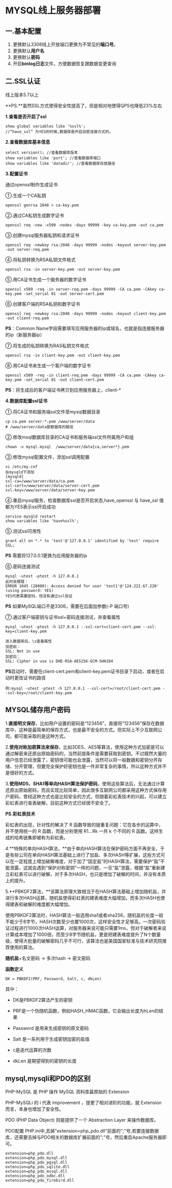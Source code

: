 # MYSQL线上服务器部署 #

## 一.基本配置 ##
1. 更换默认3306线上开放端口更换为不常见的**端口号**。
2. 更换默认**用户名**
3. 更换默认**密码**
4. 开启**binlog日志**文件，方便数据恢复跟数据变更查询

## 二.SSL认证 ##
线上版本5.7以上

**PS.**虽然SSL方式使得安全性提高了，但是相对地使得QPS也降低23%左右

**1.查看是否开启了ssl**

    show global variables like '%ssl%';
    //“have_ssl” 为YES的时候,数据库是开启加密连接方式的。

**2.查看数据库基本信息**

    select version(); //查看数据库版本
    show variables like 'port'; //查看数据库端口
    show variables like 'datadir'; //查看数据库存放路径

**3.配置证书**

通过openssl制作生成证书

①.生成一个CA私钥

    openssl genrsa 2048 > ca-key.pem

②.通过CA私钥生成数字证书

    openssl req -new -x509 -nodes -days 99999 -key ca-key.pem -out ca.pem
	
③.创建mysql服务器私钥和请求证书

    openssl req -newkey rsa:2048 -days 99999 -nodes -keyout server-key.pem -out server-req.pem

④.将私钥转换为RSA私钥文件格式

    openssl rsa -in server-key.pem -out server-key.pem

⑤.用CA证书生成一个服务器的数字证书

    openssl x509 -req -in server-req.pem -days 99999 -CA ca.pem -CAkey ca-key.pem -set_serial 01 -out server-cert.pem

⑥.创建客户端的RSA私钥和数字证书

    openssl req -newkey rsa:2048 -days 99999 -nodes -keyout client-key.pem -out client-req.pem

**PS**：Common Name字段需要填写应用服务器的ip或域名，也就是指连接服务器的ip（新服务器ip）

⑦.将生成的私钥转换为RAS私钥文件格式

    openssl rsa -in client-key.pem -out client-key.pem

⑧.用CA证书来生成一个客户端的数字证书

    openssl x509 -req -in client-req.pem -days 99999 -CA ca.pem -CAkey ca-key.pem -set_serial 01 -out client-cert.pem

**PS**：将生成后的客户端证书拷贝到应用服务器上，client-*

**4.数据库配置ssl证书**

①.将CA证书和服务端ssl文件至mysql数据目录

    cp ca.pem server-*.pem /www/server/data
    # /www/server/data是数据库的路径

②.修改msql数据库目录的CA证书和服务端ssl文件所属用户和组

    chown -v mysql.mysql  /www/server/data{ca,server*}.pem

③.修改mysql配置文件，添加ssl调用配置

    vi /etc/my.cnf
    在mysqld下添加
    [mysqld]
    ssl-ca=/www/server/data/ca.pem
    ssl-cert=/www/server/data/server-cert.pem
    ssl-key=/www/server/data/server-key.pem

④.重启mysql服务，检查数据库ssl是否开启状态,have_openssl 与 have_ssl 值都为YES表示ssl开启成功

    service mysqld restart
    show variables like 'have%ssl%';

⑤.测试ssl可用性

    grant all on *.* to 'test'@'127.0.0.1' identified by 'test' require SSL;
**PS** 需要将127.0.0.1更换为应用服务器的ip

⑥.密码连接测试

    mysql -utest -ptest -h 127.0.0.1 
    此时会报错：
    ERROR 1045 (28000): Access denied for user 'test1'@'124.222.67.220' (using password: YES)
    YES代表需要密码，但没有通过ssl验证

**PS** 如果MySQL端口不是3306，需要在后面加参数(-P 端口号)

⑦.通过客户端密钥与证书ssl+密码连接测试，并查看属性

    mysql -utest -ptest -h 127.0.0.1 --ssl-cert=client-cert.pem --ssl-key=client-key.pem

    进入数据库后，\s查看属性
    加密前：
    SSL: Not in use
    加密后：
    SSL: Cipher in use is DHE-RSA-AES256-GCM-SHA384

**PS**启动时，需要在client-cert.pem和client-key.pem证书目录下启动，或者在启动时更改证书的路径

    例:mysql -utest -ptest -h 127.0.0.1 --ssl-cert=/root/client-cert.pem --ssl-key=/root/client-key.pem


## MYSQL储存用户密码 ##

1.**直接明文保存**，比如用户设置的密码是“123456”，直接将“123456”保存在数据库中，这种是最简单的保存方式，也是最不安全的方式。但实际上不少互联网公司，都可能采取的是这种方式。

2.**使用对称加密算法来保存**，比如3DES、AES等算法，使用这种方式加密是可以通过解密来还原出原始密码的，当然前提条件是需要获取到密钥。不过既然大量的用户信息已经泄露了，密钥很可能也会泄露，当然可以将一般数据和密钥分开存储、分开管理，但要完全保护好密钥也是一件非常复杂的事情，所以这种方式并不是很好的方式。

3.**使用MD5、SHA1等单向HASH算法保护密码**，使用这些算法后，无法通过计算还原出原始密码，而且实现比较简单，因此很多互联网公司都采用这种方式保存用户密码，曾经这种方式也是比较安全的方式，但随着彩虹表技术的兴起，可以建立彩虹表进行查表破解，目前这种方式已经很不安全了。

**PS.彩虹表技术**

彩虹表的出现，针对性的解决了 R 函数导致的链重复问题：它在各步的运算中，并不使用统一的 R 函数，而是分别使用 R1…Rk 一共 k 个不同的 R 函数。这样生成的哈希链集即被称为彩虹表。

4.**特殊的单向HASH算法，**由于单向HASH算法在保护密码方面不再安全，于是有些公司在单向HASH算法基础上进行了加盐、多次HASH等扩展，这些方式可以在一定程度上增加破解难度，对于加了“固定盐”的HASH算法，需要保护“盐”不能泄露，这就会遇到“保护对称密钥”一样的问题，一旦“盐”泄露，根据“盐”重新建立彩虹表可以进行破解，对于多次HASH，也只是增加了破解的时间，并没有本质上的提升。

5.**PBKDF2算法，**该算法原理大致相当于在HASH算法基础上增加随机盐，并进行多次HASH运算，随机盐使得彩虹表的建表难度大幅增加，而多次HASH也使得建表和破解的难度都大幅增加。

使用PBKDF2算法时，HASH算法一般选用sha1或者sha256，随机盐的长度一般不能少于8字节，HASH次数至少也要1000次，这样安全性才足够高。一次密码验证过程进行1000次HASH运算，对服务器来说可能只需要1ms，但对于破解者来说计算成本增加了1000倍，而至少8字节随机盐，更是把建表难度提升了N个数量级，使得大批量的破解密码几乎不可行，该算法也是美国国家标准与技术研究院推荐使用的算法。

**随机盐**+名文密码 -> 多次hash -> 密文密码

**函数定义**

    DK = PBKDF2(PRF, Password, Salt, c, dkLen)
其中：

- DK是PBKDF2算法产生的密钥

- PRF是一个伪随机函数，例如HASH_HMAC函数，它会输出长度为hLen的结果
- Password 是用来生成密钥的原文密码
- Salt 是一系列用于生成密钥加密的盐值
- c是迭代运算的次数
- dkLen 是期望得到的密钥的长度

## mysql,mysqli和PDO的区别 ##
PHP-MySQL 是 PHP 操作 MySQL 资料库最原始的 Extension 

PHP-MySQLi 的 i 代表 Improvement ，提更了相对进阶的功能，就 Extension 而言，本身也增加了安全性。

PDO (PHP Data Object) 则是提供了一个 Abstraction Layer 来操作数据库。

PDO配置 
PHP.ini中,去掉"extension=php_pdo.dll"前面的";"号,若要连接数据库，还需要去掉与PDO相关的数据库扩展前面的";"号，然后重启Apache服务器即可。
 
    extension=php_pdo.dll 
    extension=php_pdo_mysql.dll 
    extension=php_pdo_pgsql.dll 
    extension=php_pdo_sqlite.dll 
    extension=php_pdo_mssql.dll 
    extension=php_pdo_odbc.dll 
    extension=php_pdo_firebird.dll 